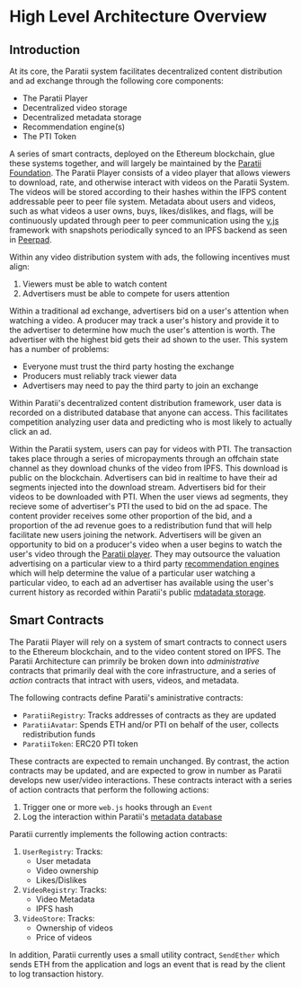 # High Level Architecture Overview
## Introduction
At its core, the Paratii system facilitates decentralized content distribution and ad exchange through the following core components:
- The Paratii Player
- Decentralized video storage
- Decentralized metadata storage
- Recommendation engine(s)
- The PTI Token

A series of smart contracts, deployed on the Ethereum blockchain, glue these systems together, and will largely be maintained by the [Paratii Foundation](../Paratii-Foundation.md). The Paratii Player consists of a video player that allows viewers to download, rate, and otherwise interact with videos on the Paratii System. The videos will be stored according to their hashes within the IFPS content addressable peer to peer file system. Metadata about users and videos, such as what videos a user owns, buys, likes/dislikes, and flags, will be continuously updated through peer to peer communication using the [y.js](http://y-js.org/) framework with snapshots periodically synced to an IPFS backend as seen in [Peerpad](https://peerpad.net/). 

Within any video distribution system with ads, the following incentives must align:
1. Viewers must be able to watch content
2. Advertisers must be able to compete for users attention

Within a traditional ad exchange, advertisers bid on a user's attention when watching a video. A producer may track a user's history and provide it to the advertiser to determine how much the user's attention is worth. The advertiser with the highest bid gets their ad shown to the user. This system has a number of problems:

- Everyone must trust the third party hosting the exchange
- Producers must reliably track viewer data
- Advertisers may need to pay the third party to join an exchange

Within Paratii's decentralized content distribution framework, user data is recorded on a distributed database that anyone can access. This facilitates competition analyzing user data and predicting who is most likely to actually click an ad.

Within the Paratii system, users can pay for videos with PTI. The transaction takes place through a series of micropayments through an offchain state channel as they download chunks of the video from IPFS. This download is public on the blockchain. Advertisers can bid in realtime to have their ad segments injected into the download stream. Advertisers bid for their videos to be downloaded with PTI. When the user views ad segments, they recieve some of advertiser's PTI the used to bid on the ad space. The content provider receives some other proportion of the bid, and a proportion of the ad revenue goes to a redistribution fund that will help facilitate new users joining the network. Advertisers will be given an opportunity to bid on a producer's video when a user begins to watch the user's video through the [Paratii player](../Paratii-Player.md). They may outsource the valuation advertising on a particular view to a third party [recommendation engines](../Recommendation-Engine.md) which will help determine the value of a particular user watching a particular video, to each ad an advertiser has available using the user's current history as recorded within Paratii's public [mdatadata storage](../The-Paratii-Protocol/Metadata-Storage.md).

## Smart Contracts
The Paratii Player will rely on a system of smart contracts to connect users to the Ethereum blockchain, and to the video content stored on IPFS. The Paratii Architecture can primrily be broken down into *administrative* contracts that primarily deal with the core infrastructure, and a series of *action* contracts that intract with users, videos, and metadata.

The following contracts define Paratii's aministrative contracts:
- `ParatiiRegistry`: Tracks addresses of contracts as they are updated
- `ParatiiAvatar`: Spends ETH and/or PTI on behalf of the user, collects redistribution funds
- `ParatiiToken`: ERC20 PTI token

These contracts are expected to remain unchanged. By contrast, the action contracts may be updated, and are expected to grow in number as Paratii develops new user/video interactions. These contracts interact with a series of action contracts that perform the following actions:
1. Trigger one or more `web.js` hooks through an `Event`
2. Log the interaction within Paratii's [metadata database](../Paratii-Protocol/Metadata-Storage.md)

Paratii currently implements the following action contracts:
1. `UserRegistry`: Tracks:
    - User metadata
    - Video ownership
    - Likes/Dislikes
2. `VideoRegistry`: Tracks:
    - Video Metadata
    - IPFS hash
3. `VideoStore`: Tracks:
    - Ownership of videos
    - Price of videos

In addition, Paratii currently uses a small utility contract, `SendEther` which sends ETH from the application and logs an event that is read by the client to log transaction history.
